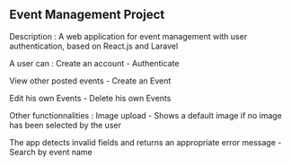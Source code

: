 <h2>Event Management Project</h2>

Description :
A web application for event management with user authentication, based on React.js and Laravel

A user can :
Create an account - Authenticate

View other posted events - Create an Event

Edit his own Events - Delete his own Events

Other functionnalities :
Image upload - Shows a default image if no image has been selected by the user

The app detects invalid fields and returns an appropriate error message - Search by event name
